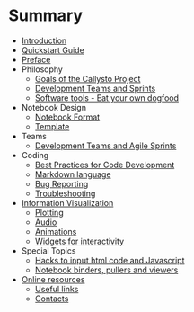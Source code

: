 # Summary

* [Introduction](README.md)
* [Quickstart Guide](quickstart.md)
* [Preface](introduction.md)
* Philosophy
    * [Goals of the Callysto Project](goals.md)
    * [Development Teams and Sprints](teams.md)
    * [Software tools - Eat your own dogfood](tools1.md)
* Notebook Design
    * [Notebook Format](NotebookFormat.md)
    * [Template](notebook_template.md)
* Teams
    * [Development Teams and Agile Sprints](teams.md)
* Coding
    * [Best Practices for Code Development](best-practices.md)
    * [Markdown language](markdown.md)
    * [Bug Reporting](bug-reporting.md)
    * [Troubleshooting](troubleshooting.md)
* [Information Visualization](infovis.md)
    * [Plotting](plotting.md)
    * [Audio](audio.md)
    * [Animations](animation.md)
    * [Widgets for interactivity](widgets.md)
* Special Topics      
    * [Hacks to input html code and Javascript](hacks.md)
    * [Notebook binders, pullers and viewers](nbviewers.md)
* [Online resources](internal-links.md)
    * [Useful links](useful-links.md)
    * [Contacts](contacts.md)
